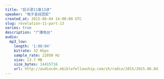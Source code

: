 ```yaml
---
title: "启示录11章13讲"
speaker: "电子圣经团契"
created_at: 2015-06-04 14:00:00 UTC
slug: revelation-11-part-13
series: true
description: "广播电台"
audio:
  mp3_low:
    length: '1:00:04'
    bitrate: 32 Kbps
    sample_rate: 22050 Hz
    size: 13.7 MB
    size_bytes: 14415716
    url: http://audiocdn.ebiblefellowship.com/zh/radio/2015/2015.06.04_EBF_-_Revelation_11_Part_13.mp3
---
```

